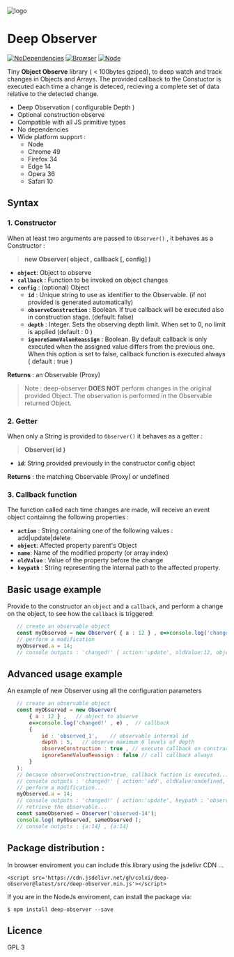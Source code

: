 ![logo](https://cdn.rawgit.com/colxi/deep-observer/37e057bb/logo.png)

# Deep Observer
[![NoDependencies](https://img.shields.io/badge/dependencies-none-green.svg)](https://github.com/colxi/midi-parser-js)
[![Browser](https://img.shields.io/badge/browser-compatible-blue.svg)](https://github.com/colxi/midi-parser-js)
[![Node](https://img.shields.io/badge/node-compatible-brightgreen.svg)](https://www.npmjs.com/package/midi-parser-js)

Tiny **Object Observe** library ( < 100bytes gziped), to deep watch and track changes in Objects and Arrays. The provided callback to the Constuctor is executed each time a change is deteced, recieving a complete set of data relative to the detected change.


 
- Deep Observation ( configurable Depth )
- Optional construction observe
- Compatible with all JS primitive types
- No dependencies
- Wide platform support : 
  - Node 
  - Chrome 49
  - Firefox 34
  - Edge 14
  - Opera 36
  - Safari 10

## Syntax

### 1. Constructor
When at least two arguments are passed to `Observer()` , it behaves as a Constructor :
> **new Observer( object , callback [, config] )**

- **`object`**: Object to observe
- **`callback`** : Function to be invoked on object changes
- **`config`** : (optional) Object
  - **`id`** : Unique string to use as identifier to the Observable. (if not provided is generated automatically)
  - **`observeConstruction`** : Boolean. If true callback will be executed also in construction stage. (default: false)
  - **`depth`** : Integer. Sets the observing depth limit. When set to 0, no limit is applied (default : 0 )
  - **`ignoreSameValueReassign`** : Boolean. By default callback is only executed when the assigned value differs from the previous one. When this option is set to false, callback function is executed always  ( default : true )

**Returns** : an Observable (Proxy)


> Note : deep-observer **DOES NOT** perform changes in the original provided Object. The observation is performed in the Observable returned Object. 

### 2. Getter 
When only a String is provided  to `Observer()` it behaves as a getter :
> **Observer( id )**

- **`ìd`**: String provided previously in the constructor config object

**Returns** : the matching Observable (Proxy) or undefined

### 3. Callback function

The function called each time changes are made, will receive an event object containng the following properties :

- **`action`** : String containing one of the following values : add|update|delete
- **`object`**: Affected property parent's Object
- **`name`**: Name of the modified property (or array index)
- **`oldValue`** : Value of the property before the change
- **`keypath`** : String representing the internal path to the affected property. 

## Basic usage example 

Provide to the constructor an `object` and a `callback`, and perform a change on the object, to  see how the `callback` is triggered: 

```javascript
   // create an observable object
   const myObserved = new Observer( { a : 12 } , e=>console.log('changed!' , e) );
   // perform a modification
   myObserved.a = 14; 
   // console outputs : 'changed!' { action:'update', oldValue:12, object:{a:14}, name:'a' }
```
## Advanced usage example 

An example of new Observer using all the configuration parameters 

```javascript
   // create an observable object
   const myObserved = new Observer( 
       { a : 12 } ,   // object to abserve
       e=>console.log('changed!' , e) ,  // callback
       {
           id : 'observed_1',    // observable internal id  
           depth : 5,   // observe maximum 6 levels of depth
           observeConstruction : true , // execute callback on construction
           ignoreSameValueReassign : false // call callback always
       }
   );
   // because observeConstruction=true, callback fuction is executed...
   // console outputs : 'changed!' { action:'add', oldValue:undefined, object:{a:12}, name:'a' }
   // perform a modification...
   myObserved.a = 14; 
   // console outputs : 'changed!' { action:'update', keypath : 'observed_1.a.' , oldValue:12, object:{a:14}, name:'a' }
   // retrieve the observable...
   const sameObserved = Observer('observed-14');
   console.log( myObserved, sameObserved );
   // console outputs : {a:14} , {a:14}
```

## Package distribution :

In browser enviroment you can include this library using the jsdelivr CDN ...

```
<script src='https://cdn.jsdelivr.net/gh/colxi/deep-observer@latest/src/deep-observer.min.js'></script>
```

If you are in the NodeJs enviroment, can install the package via:

```
$ npm install deep-observer --save
```


## Licence 
GPL 3
